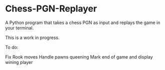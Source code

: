 # Chess-PGN-Replayer
A Python program that takes a chess PGN as input and replays the game in your terminal.

This is a work in progress.



To do:


Fix Rook moves
Handle pawns queening
Mark end of game and display wining player
